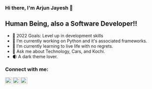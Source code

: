 ### Hi there, I'm Arjun Jayesh 👋

## Human Being, also a Software Developer!!

- 🥅 2022 Goals: Level up in development skills
- 🔭 I’m currently working on Python and it's associated frameworks. 
- 🌱 I’m currently learning to live life with no regrets. 
- 💬 Ask me about Technology, Cars, and Kochi.
- :waxing_crescent_moon: A dark theme lover.

### Connect with me:

[<img align="left" alt="arjunjayesh | LinkedIn" width="22px" src="https://img.icons8.com/color/2x/linkedin.png" />][LinkedIn]
[<img align="left" alt="arjunjayesh | G-Mail" width="22px" src="https://img.icons8.com/color/344/gmail--v1.png" />][G-Mail]
[<img align="left" alt="arjunjayesh | WhatsApp" width="22px" src="https://img.icons8.com/color/2x/whatsapp--v1.png" />][WhatsApp]

<br />

[LinkedIn]: https://linkedin.com/in/arjunjayesh
[G-Mail]: mailto:9997arjun@gmail.com
[WhatsApp]: https://wa.me/+917012936126
